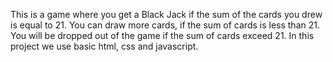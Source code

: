This is a game where you get a Black Jack if the sum of the cards you drew is equal to 21.
You can draw more cards, if the sum of cards is less than 21. You will be dropped out of the game if the sum of cards exceed 21.
In this project we use basic html, css and javascript. 
